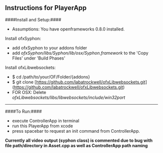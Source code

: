 Instructions for PlayerApp
-----------------------
####Install and Setup:####
- Assumptions: You have openframeworks 0.8.0 installed.

Install ofxSyphon:
-  add ofxSyphon to your addons folder
-  add *ofxSyphon/libs/Syphon/lib/osx/Syphon.framework* to the 'Copy Files' under 'Build Phases'

Install ofxLibwebsockets:
-  $ cd /path/to/your/OF/Folder/{addons}
-  $ git clone [https://github.com/labatrockwell/ofxLibwebsockets.git] (https://github.com/labatrockwell/ofxLibwebsockets.git)
-  FOR OSX: Delete *ofxLibwebsockets/libs/libwebsockets/include/win32port*

***

####To Run:####
-  execute ControllerApp in terminal
-  run this PlayerApp from xcode
-  press spacebar to request an init command from ControllerApp.
	
**Currently all video output (syphon class) is commented due to bug with file path/directory in Asset.cpp as well as ControllerApp path naming**